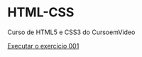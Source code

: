 # HTML-CSS
 Curso de HTML5 e CSS3 do CursoemVideo
 
<a href="https://marianapartezani.github.io/HTML-CSS/exercícios/ex001/">Executar o exercício 001 </a>
